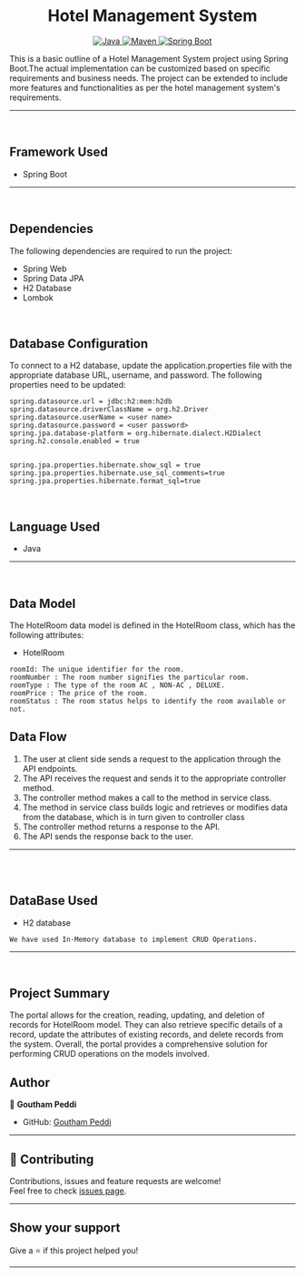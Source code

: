 <h1 align = "center"> Hotel Management System </h1>

<p align="center">
<a href="Java url">
    <img alt="Java" src="https://img.shields.io/badge/Java->=8-darkblue.svg" />
</a>
<a href="Maven url" >
    <img alt="Maven" src="https://img.shields.io/badge/maven-3.0.5-brightgreen.svg" />
</a>
<a href="Spring Boot url" >
    <img alt="Spring Boot" src="https://img.shields.io/badge/Spring Boot-3.0.6-brightgreen.svg" />
</a>
</p>
This is a basic outline of a Hotel Management System project using Spring Boot.The actual implementation can be customized based on specific requirements and business needs. The project can be extended to include more features and functionalities as per the hotel management system's requirements.

---
<br>

## Framework Used
* Spring Boot

---
<br>

## Dependencies
The following dependencies are required to run the project:

* Spring Web
* Spring Data JPA
* H2 Database
* Lombok

<br>

## Database Configuration
To connect to a H2 database, update the application.properties file with the appropriate database URL, username, and password. The following properties need to be updated:
```
spring.datasource.url = jdbc:h2:mem:h2db
spring.datasource.driverClassName = org.h2.Driver
spring.datasource.userName = <user name>
spring.datasource.password = <user password>
spring.jpa.database-platform = org.hibernate.dialect.H2Dialect
spring.h2.console.enabled = true


spring.jpa.properties.hibernate.show_sql = true
spring.jpa.properties.hibernate.use_sql_comments=true
spring.jpa.properties.hibernate.format_sql=true

```
<br>

## Language Used
* Java

---
<br>

## Data Model

The HotelRoom data model is defined in the HotelRoom class, which has the following attributes:
<br>

* HotelRoom
```
roomId: The unique identifier for the room.
roomNumber : The room number signifies the particular room.
roomType : The type of the room AC , NON-AC , DELUXE.
roomPrice : The price of the room.
roomStatus : The room status helps to identify the room available or not.

```


## Data Flow

1. The user at client side sends a request to the application through the API endpoints.
2. The API receives the request and sends it to the appropriate controller method.
3. The controller method makes a call to the method in service class.
4. The method in service class builds logic and retrieves or modifies data from the database, which is in turn given to controller class
5. The controller method returns a response to the API.
6. The API sends the response back to the user.

---

<br>

<br>

## DataBase Used
* H2 database
```
We have used In-Memory database to implement CRUD Operations.
```
---
<br>

## Project Summary

The portal allows for the creation, reading, updating, and deletion of records for HotelRoom model. They can also retrieve specific details of a record, update the attributes of existing records, and delete records from the system.
Overall, the portal provides a comprehensive solution for performing CRUD operations on the models involved.

## Author

👤 **Goutham Peddi**

* GitHub: [Goutham Peddi](https://gist.github.com/GOUTHAMPEDDI)

---

## 🤝 Contributing

Contributions, issues and feature requests are welcome!<br />Feel free to check [issues page]("url").
    
---

## Show your support

Give a ⭐️ if this project helped you!
    
---
